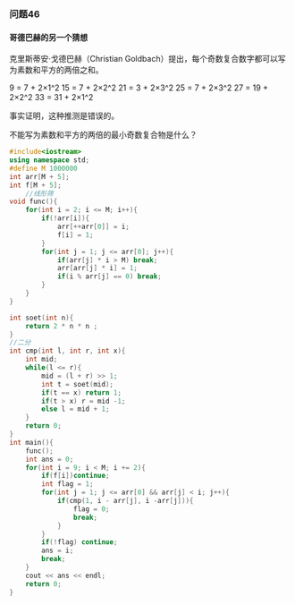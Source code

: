 ### 问题46

#### 哥德巴赫的另一个猜想

克里斯蒂安·戈德巴赫（Christian Goldbach）提出，每个奇数复合数字都可以写为素数和平方的两倍之和。

9 = 7 + 2×1^2
15 = 7 + 2×2^2
21 = 3 + 2×3^2
25 = 7 + 2×3^2
27 = 19 + 2×2^2
33 = 31 + 2×1^2

事实证明，这种推测是错误的。

不能写为素数和平方的两倍的最小奇数复合物是什么？

```c++
#include<iostream>
using namespace std;
#define M 1000000
int arr[M + 5];
int f[M + 5];
 	//线形筛
void func(){
    for(int i = 2; i <= M; i++){
        if(!arr[i]){
            arr[++arr[0]] = i;
            f[i] = 1;
        }
        for(int j = 1; j <= arr[0]; j++){
            if(arr[j] * i > M) break;
            arr[arr[j] * i] = 1;
            if(i % arr[j] == 0) break;
        }
    }
}

int soet(int n){
    return 2 * n * n ;
}
//二分
int cmp(int l, int r, int x){
    int mid;
    while(l <= r){
        mid = (l + r) >> 1;
        int t = soet(mid);
        if(t == x) return 1;
        if(t > x) r = mid -1;
        else l = mid + 1;
    }
    return 0;
}
int main(){
    func();
    int ans = 0;
    for(int i = 9; i < M; i += 2){
        if(f[i])continue;
        int flag = 1;
        for(int j = 1; j <= arr[0] && arr[j] < i; j++){
            if(cmp(1, i - arr[j], i -arr[j])){
                flag = 0;
                break;
            }
        }
        if(!flag) continue;
        ans = i;
        break;
    }
    cout << ans << endl;
    return 0;
}
```

